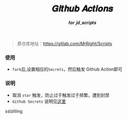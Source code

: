 <div align='center'>
<h1>𝑮𝒊𝒕𝒉𝒖𝒃 𝑨𝒄𝒕𝒊𝒐𝒏𝒔 </h1>𝒇𝒐𝒓 𝒋𝒅_𝒔𝒄𝒓𝒊𝒑𝒕𝒔
</div>
<br >
<br >

>原仓库地址：https://gitlab.com/MrRight/Scripts

### 使用
- `fork`后,设置相应的`Secrets`，然后触发 Github Action即可

### 说明


- 取消 `star` 触发，防止过于触发过于频繁，遭到封禁
- `Github Secrets` 说明见[这里](https://gitlab.com/MrRight/Scripts/blob/master/githubAction.md)




 sslzliling
